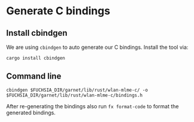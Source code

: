 # Generate C bindings

## Install cbindgen

We are using `cbindgen` to auto generate our C bindings.
Install the tool via:
```
cargo install cbindgen
```

## Command line

```
cbindgen $FUCHSIA_DIR/garnet/lib/rust/wlan-mlme-c/ -o $FUCHSIA_DIR/garnet/lib/rust/wlan-mlme-c/bindings.h
```

After re-generating the bindings also run `fx format-code` to format the generated bindings.